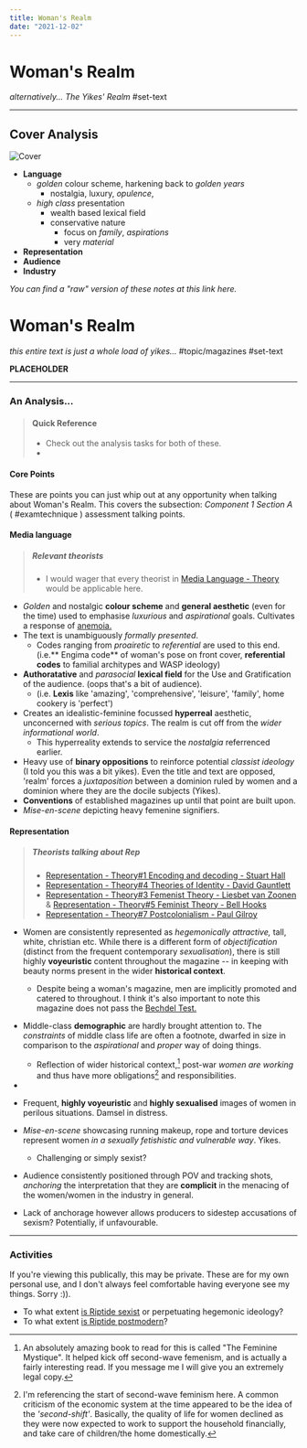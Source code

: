 ```yaml
---
title: Woman's Realm
date: "2021-12-02"
---
```

# Woman's Realm
*alternatively... The Yikes' Realm*
#set-text 

---
## Cover Analysis
![Cover](Cover)

- **Language**
	- *golden* colour scheme, harkening back to *golden years*
		- nostalgia, luxury, *opulence*, 
	- *high class* presentation
		- wealth based lexical field
		- conservative nature
			- focus on *family*, *aspirations*
			- very *material*
- **Representation**
- **Audience**
- **Industry**

*You can find a "raw" version of these notes at this link here.*

# Woman's Realm
*this entire text is just a whole load of yikes...*
#topic/magazines  #set-text

**PLACEHOLDER**

---
### An Analysis...
> #### Quick Reference
> - Check out the analysis tasks for both of these.
> - 

#### Core Points
These are points you can just whip out at any opportunity when talking about Woman's Realm. This covers the subsection: *Component 1 Section A*  ( #examtechnique ) assessment talking points.


#### Media language
> ##### Relevant theorists
> - I would wager that every theorist in [Media Language - Theory](Media%20Language%20-%20Theory) would be applicable here.


-  *Golden* and nostalgic **colour scheme** and **general aesthetic** (even for the time) used to emphasise *luxurious* and *aspirational* goals. Cultivates a response of [anemoia.](https://www.dictionaryofobscuresorrows.com/post/105778238455/anemoia-n-nostalgia-for-a-time-youve-never) 
-  The text is unambiguously *formally presented*.
	-  Codes ranging from *proairetic* to *referential* are used to this end. (i.e.** Engima code** of woman's pose on front cover, **referential codes** to familial architypes and WASP ideology)
-  __Authoratative__ and *parasocial* **lexical field** for the Use and Gratification of the audience. (oops that's a bit of audience). 
	-  (i.e. **Lexis** like 'amazing', 'comprehensive', 'leisure', 'family', home cookery is 'perfect')
-  Creates an idealistic-feminine focussed **hyperreal** aesthetic, unconcerned with *serious topics*. The realm is cut off from the *wider informational world*.
	-  This hyperreality extends to service the *nostalgia* referrenced earlier.
-  Heavy use of **binary oppositions** to reinforce potential *classist ideology* (I told you this was a bit yikes). Even the title and text are opposed, 'realm' forces a *juxtaposition* between a dominion ruled by women and a dominion where they are the docile subjects (Yikes).
-  **Conventions** of established magazines up until that point are built upon.
-  *Mise-en-scene* depicting heavy femenine signifiers.

#### Representation
> ##### Theorists talking about Rep
> - [Representation - Theory#1 Encoding and decoding - Stuart Hall](Representation%20-%20Theory#1%20Encoding%20and%20decoding%20-%20Stuart%20Hall)
> - [Representation - Theory#4 Theories of Identity - David Gauntlett](Representation%20-%20Theory#4%20Theories%20of%20Identity%20-%20David%20Gauntlett)
> - [Representation - Theory#3 Femenist Theory - Liesbet van Zoonen](Representation%20-%20Theory#3%20Femenist%20Theory%20-%20Liesbet%20van%20Zoonen) & [Representation - Theory#5 Feminist Theory - Bell Hooks](Representation%20-%20Theory#5%20Feminist%20Theory%20-%20Bell%20Hooks)
> - [Representation - Theory#7 Postcolonialism - Paul Gilroy](Representation%20-%20Theory#7%20Postcolonialism%20-%20Paul%20Gilroy)

-  Women are consistently represented as *hegemonically attractive,*  tall, white, christian etc. While there is a different form of *objectification* (distinct from the frequent contemporary *sexualisation*), there is still highly **voyeuristic** content throughout the magazine -- in keeping with beauty norms present in the wider **historical context**.
	-  Despite being a woman's magazine, men are implicitly promoted and catered to throughout. I think it's also important to note this magazine does not pass the [Bechdel Test.](https://tvtropes.org/pmwiki/pmwiki.php/UsefulNotes/TheBechdelTest)
-  Middle-class **demographic** are hardly brought attention to. The *constraints* of middle class life are often a footnote, dwarfed in size in comparison to the *aspirational* and *proper* way of doing things.
	-  Reflection of wider historical context,[^1] post-war *women are working* and thus have more obligations[^2] and responsibilities.
-  

-  Frequent, **highly voyeuristic** and **highly sexualised** images of women in perilous situations. Damsel in distress.
-  _Mise-en-scene_ showcasing running makeup, rope and torture devices represent women *in a sexually fetishistic and vulnerable way*.  Yikes.
	-  Challenging or simply sexist?
-  Audience consistently positioned through POV and tracking shots, *anchoring* the interpretation that they are  **complicit** in the menacing of the women/women in the industry in general.

-  Lack of anchorage however allows producers to sidestep accusations of sexism? Potentially, if unfavourable.

---

### Activities
If you're viewing this publically, this may be private. These are for my own personal use, and I don't always feel comfortable having everyone see my things. Sorry :)).

- To what extent [is Riptide sexist](is%20Riptide%20sexist) or perpetuating hegemonic ideology?
- To what extent [is Riptide postmodern](is%20Riptide%20postmodern)?

[^1]: An absolutely amazing book to read for this is called "The Feminine Mystique". It helped kick off second-wave femenism, and is actually a fairly interesting read. If you message me I will give you an extremely legal copy.


[^2]: I'm referencing the start of second-wave feminism here. A common criticism of the economic system at the time appeared to be the idea of the *'second-shift'*. Basically, the quality of life for women declined as they were now expected to work to support the household financially, and take care of children/the home domestically.